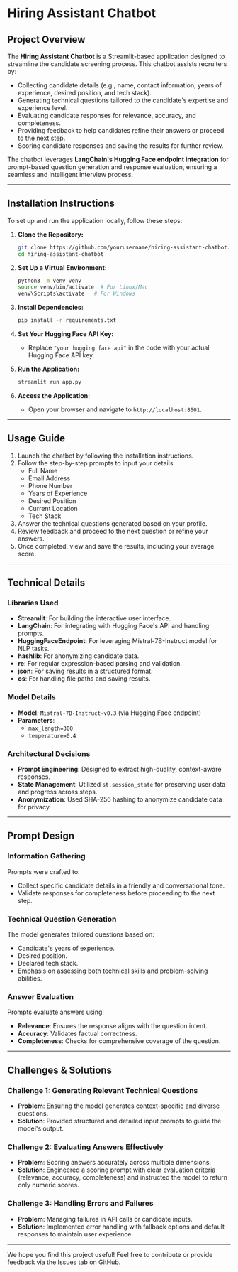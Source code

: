 # Hiring Assistant Chatbot

## Project Overview
The **Hiring Assistant Chatbot** is a Streamlit-based application designed to streamline the candidate screening process. This chatbot assists recruiters by:
- Collecting candidate details (e.g., name, contact information, years of experience, desired position, and tech stack).
- Generating technical questions tailored to the candidate's expertise and experience level.
- Evaluating candidate responses for relevance, accuracy, and completeness.
- Providing feedback to help candidates refine their answers or proceed to the next step.
- Scoring candidate responses and saving the results for further review.

The chatbot leverages **LangChain's Hugging Face endpoint integration** for prompt-based question generation and response evaluation, ensuring a seamless and intelligent interview process.

---

## Installation Instructions

To set up and run the application locally, follow these steps:

1. **Clone the Repository:**
   ```bash
   git clone https://github.com/yourusername/hiring-assistant-chatbot.git
   cd hiring-assistant-chatbot
   ```

2. **Set Up a Virtual Environment:**
   ```bash
   python3 -m venv venv
   source venv/bin/activate  # For Linux/Mac
   venv\Scripts\activate   # For Windows
   ```

3. **Install Dependencies:**
   ```bash
   pip install -r requirements.txt
   ```

4. **Set Your Hugging Face API Key:**
   - Replace `"your hugging face api"` in the code with your actual Hugging Face API key.

5. **Run the Application:**
   ```bash
   streamlit run app.py
   ```

6. **Access the Application:**
   - Open your browser and navigate to `http://localhost:8501`.

---

## Usage Guide

1. Launch the chatbot by following the installation instructions.
2. Follow the step-by-step prompts to input your details:
   - Full Name
   - Email Address
   - Phone Number
   - Years of Experience
   - Desired Position
   - Current Location
   - Tech Stack
3. Answer the technical questions generated based on your profile.
4. Review feedback and proceed to the next question or refine your answers.
5. Once completed, view and save the results, including your average score.

---

## Technical Details

### Libraries Used
- **Streamlit**: For building the interactive user interface.
- **LangChain**: For integrating with Hugging Face's API and handling prompts.
- **HuggingFaceEndpoint**: For leveraging Mistral-7B-Instruct model for NLP tasks.
- **hashlib**: For anonymizing candidate data.
- **re**: For regular expression-based parsing and validation.
- **json**: For saving results in a structured format.
- **os**: For handling file paths and saving results.

### Model Details
- **Model**: `Mistral-7B-Instruct-v0.3` (via Hugging Face endpoint)
- **Parameters**:
  - `max_length=300`
  - `temperature=0.4`

### Architectural Decisions
- **Prompt Engineering**: Designed to extract high-quality, context-aware responses.
- **State Management**: Utilized `st.session_state` for preserving user data and progress across steps.
- **Anonymization**: Used SHA-256 hashing to anonymize candidate data for privacy.

---

## Prompt Design

### Information Gathering
Prompts were crafted to:
- Collect specific candidate details in a friendly and conversational tone.
- Validate responses for completeness before proceeding to the next step.

### Technical Question Generation
The model generates tailored questions based on:
- Candidate's years of experience.
- Desired position.
- Declared tech stack.
- Emphasis on assessing both technical skills and problem-solving abilities.

### Answer Evaluation
Prompts evaluate answers using:
- **Relevance**: Ensures the response aligns with the question intent.
- **Accuracy**: Validates factual correctness.
- **Completeness**: Checks for comprehensive coverage of the question.

---

## Challenges & Solutions

### Challenge 1: Generating Relevant Technical Questions
- **Problem**: Ensuring the model generates context-specific and diverse questions.
- **Solution**: Provided structured and detailed input prompts to guide the model's output.

### Challenge 2: Evaluating Answers Effectively
- **Problem**: Scoring answers accurately across multiple dimensions.
- **Solution**: Engineered a scoring prompt with clear evaluation criteria (relevance, accuracy, completeness) and instructed the model to return only numeric scores.

### Challenge 3: Handling Errors and Failures
- **Problem**: Managing failures in API calls or candidate inputs.
- **Solution**: Implemented error handling with fallback options and default responses to maintain user experience.

---

We hope you find this project useful! Feel free to contribute or provide feedback via the Issues tab on GitHub.

